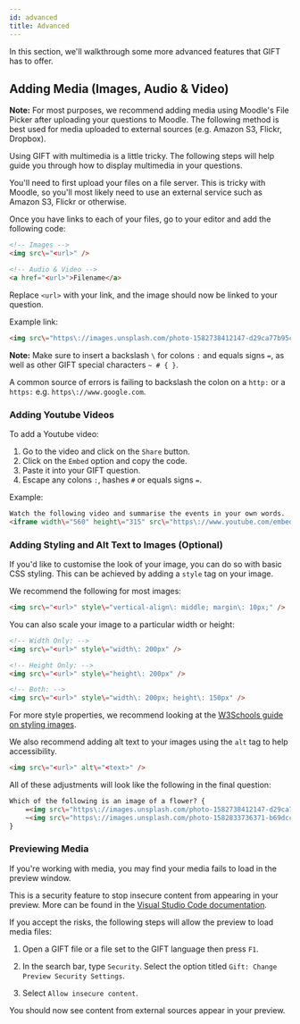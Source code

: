 ```yaml
---
id: advanced
title: Advanced
---
```


In this section, we'll walkthrough some more advanced features that GIFT has to offer.

## Adding Media (Images, Audio & Video)

**Note:** For most purposes, we recommend adding media using Moodle's File Picker after uploading your questions to Moodle. The following method is best used for media uploaded to external sources (e.g. Amazon S3, Flickr, Dropbox).

Using GIFT with multimedia is a little tricky. The following steps will help guide you through how to display multimedia in your questions.

You'll need to first upload your files on a file server. This is tricky with Moodle, so you'll most likely need to use an external service such as Amazon S3, Flickr or otherwise.

Once you have links to each of your files, go to your editor and add the following code:

```html
<!-- Images -->
<img src\="<url>" />

<!-- Audio & Video -->
<a href="<url>">Filename</a>
```

Replace `<url>` with your link, and the image should now be linked to your question.

Example link:

```html
<img src\="https\://images.unsplash.com/photo-1582738412147-d29ca77b95cc" />
```

**Note:** Make sure to insert a backslash `\` for colons `:` and equals signs `=`, as well as other GIFT special characters `~ # { }`. 

A common source of errors is failing to backslash the colon on a `http:` or a `https:` e.g. `https\://www.google.com`.

### Adding Youtube Videos

To add a Youtube video:

1. Go to the video and click on the `Share` button.
2. Click on the `Embed` option and copy the code.
3. Paste it into your GIFT question.
4. Escape any colons `:`, hashes `#` or equals signs `=`.

Example:

```html
Watch the following video and summarise the events in your own words.
<iframe width\="560" height\="315" src\="https\://www.youtube.com/embed/2fqYgNR6174" frameborder\="0" allow\="accelerometer; autoplay; encrypted-media; gyroscope; picture-in-picture" allowfullscreen></iframe> {}
```

### Adding Styling and Alt Text to Images (Optional)

If you'd like to customise the look of your image, you can do so with basic CSS styling. This can be achieved by adding a `style` tag on your image.

We recommend the following for most images:

```html
<img src\="<url>" style\="vertical-align\: middle; margin\: 10px;" />
```

You can also scale your image to a particular width or height:

```html
<!-- Width Only: -->
<img src\="<url>" style\="width\: 200px" />

<!-- Height Only: -->
<img src\="<url>" style\="height\: 200px" />

<!-- Both: -->
<img src\="<url>" style\="width\: 200px; height\: 150px" />
```

For more style properties, we recommend looking at the [W3Schools guide on styling images](https://www.w3schools.com/css/css3_images.asp).

We also recommend adding alt text to your images using the `alt` tag to help accessibility.

```html
<img src\="<url>" alt\="<text>" />
```

All of these adjustments will look like the following in the final question:

```html
Which of the following is an image of a flower? {
    =<img src\="https\://images.unsplash.com/photo-1582738412147-d29ca77b95cc" style\="vertical-align\: middle; margin\: 10px; height\: 250px" alt\="An image of a flower." />
    ~<img src\="https\://images.unsplash.com/photo-1582833736371-b69dcc852ce2?ixlib" style\="vertical-align\: middle; margin\: 10px; height\: 250px" alt\="A gap in the rocks" />
}
```

### Previewing Media

If you're working with media, you may find your media fails to load in the preview window. 

This is a security feature to stop insecure content from appearing in your preview. More can be found in the [Visual Studio Code documentation](https://code.visualstudio.com/docs/languages/markdown#_markdown-preview-security).

If you accept the risks, the following steps will allow the preview to load media files:

1. Open a GIFT file or a file set to the GIFT language then press `F1`. 

2. In the search bar, type `Security`. Select the option titled `Gift: Change Preview Security Settings`.

3. Select `Allow insecure content`.

You should now see content from external sources appear in your preview.